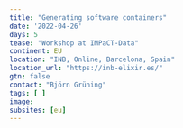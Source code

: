 ```yaml
---
title: "Generating software containers"
date: '2022-04-26'
days: 5
tease: "Workshop at IMPaCT-Data"
continent: EU
location: "INB, Online, Barcelona, Spain"
location_url: "https://inb-elixir.es/"
gtn: false
contact: "Björn Grüning"
tags: [ ]
image:
subsites: [eu]
---
```

